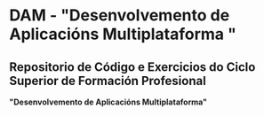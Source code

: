 # DAM  - __"Desenvolvemento de Aplicacións Multiplataforma "__


## Repositorio de Código e Exercicios do Ciclo Superior de Formación Profesional
__"Desenvolvemento de Aplicacións Multiplataforma"__
